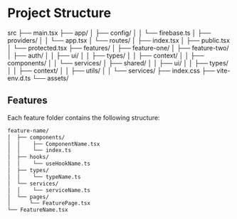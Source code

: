 # Project Structure

src
├── main.tsx
├── app/
│  ├── config/
│  │  └── firebase.ts
│  ├── providers/
│  │  └── app.tsx
│  └── routes/
│      ├── index.tsx
│      ├── public.tsx
│      └── protected.tsx
├── features/
│  ├── feature-one/
│  ├── feature-two/
│  ├── auth/
│  │  ├── ui/
│  │  ├── types/
│  │  ├── context/
│  │  ├── components/
│  │  └── services/
│  ├── shared/
│  │  ├── ui/
│  │  ├── types/
│  │  ├── context/
│  │  ├── utils/
│  │  └── services/
├── index.css
├── vite-env.d.ts
└── assets/

## Features

Each feature folder contains the following structure:

```bash
feature-name/
│  ├── components/
│  │    ├── ComponentName.tsx
│  │    └── index.ts
│  ├── hooks/
│  │    └── useHookName.ts
│  ├── types/
│  │    └── typeName.ts
│  └── services/
│  │    └── serviceName.ts
│  └── pages/
│      └── FeaturePage.tsx
└── FeatureName.tsx
```